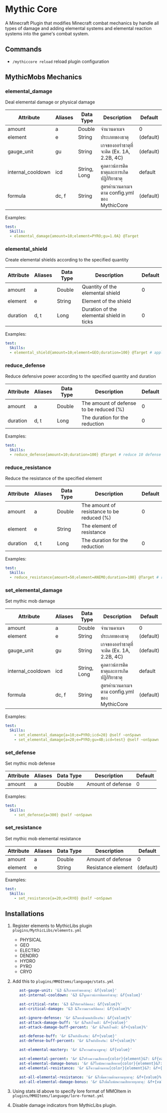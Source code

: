 # Mythic Core

A Minecraft Plugin that modifies Minecraft combat mechanics by handle all types of damage and adding elemental systems and elemental reaction systems into the game's combat system.

## Commands

- `/mythiccore reload` reload plugin configuration

## MythicMobs Mechanics

### elemental_damage
Deal elemental damage or physical damage


| Attribute         | Aliases  | Data Type    | Description                                  | Default   |
|-------------------|----------|--------------|----------------------------------------------|-----------|
| amount            | a        | Double       | จำนวนดาเมจ                                   | 0         | 
| element           | e        | String       | ประเภทของธาตุ                                | (default) | 
| gauge_unit        | gu       | String       | เกจของออร่าธาตุที่จะติด (Ex. 1A, 2.2B, 4C)   | (default) |
| internal_cooldown | icd      | String, Long | คูลดาวน์การติดธาตุและการเกิดปฏิกิริยาธาตุ    | default   | 
| formula           | dc, f    | String       | สูตรคำนวนดาเมจตาม config.yml ของ MythicCore  | (default) |

Examples:
```yml
test:
  Skills:
  - elemental_damage{amount=10;element=PYRO;gu=1.0A} @Target
```

### elemental_shield
Create elemental shields according to the specified quantity

| Attribute | Aliases | Data Type | Description                               | Default |
|-----------|---------|-----------|-------------------------------------------|---------|
| amount    | a       | Double    | Quantity of the elemental shield          | 0       | 
| element   | e       | String    | Element of the shield                     |         | 
| duration  | d, t    | Long      | Duration of the elemental shield in ticks | 0       |

Examples:
```yml
test:
  Skills:
  - elemental_shield{amount=10;element=GEO;duration=100} @Target # apply geo shield for 5 seconds
```

### reduce_defense
Reduce defensive power according to the specified quantity and duration

| Attribute | Aliases | Data Type | Description                             | Default  |
|-----------|---------|-----------|-----------------------------------------|----------|
| amount    | a       | Double    | The amount of defense to be reduced (%) | 0        | 
| duration  | d, t    | Long      | The duration for the reduction          | 0        |

Examples:
```yml
test:
  Skills:
  - reduce_defense{amount=10;duration=100} @Target # reduce 10 defense for 5 seconds
```

### reduce_resistance
Reduce the resistance of the specified element

| Attribute | Aliases | Data Type | Description                                | Default |
|-----------|---------|-----------|--------------------------------------------|---------|
| amount    | a       | Double    | The amount of resistance to be reduced (%) | 0       | 
| element   | e       | String    | The element of resistance                  |         |
| duration  | d, t    | Long      | The duration for the reduction             | 0       |

Examples:
```yml
test:
  Skills:
  - reduce_resistance{amount=50;element=ANEMO;duration=100} @Target # reduce 50% of anemo resistance
```

### set_elemental_damage
Set mythic mob damage

| Attribute         | Aliases | Data Type    | Description                                 | Default   |
|-------------------|---------|--------------|---------------------------------------------|-----------|
| amount            | a       | Double       | จำนวนดาเมจ                                  | 0         | 
| element           | e       | String       | ประเภทของธาตุ                               | (default) | 
| gauge_unit        | gu      | String       | เกจของออร่าธาตุที่จะติด (Ex. 1A, 2.2B, 4C)  | (default) |
| internal_cooldown | icd     | String, Long | คูลดาวน์การติดธาตุและการเกิดปฏิกิริยาธาตุ   | default   | 
| formula           | dc, f   | String       | สูตรคำนวนดาเมจตาม config.yml ของ MythicCore | (default) |

Examples:
```yml
test:
  Skills:
    - set_elemental_damage{a=10;e=PYRO;icd=20} @self ~onSpawn
    - set_elemental_damage{a=20;e=PYRO;gu=4B;icd=test} @self ~onSpawn
```

### set_defense
Set mythic mob defense

| Attribute         | Aliases | Data Type      | Description       | Default   |
|-------------------|---------|----------------|-------------------|-----------|
| amount            | a       | Double         | Amount of defense | 0         | 

Examples:
```yml
test:
  Skills:
    - set_defense{a=300} @self ~onSpawn
```

### set_resistance
Set mythic mob elemental resistance

| Attribute | Aliases | Data Type | Description          | Default   |
|-----------|---------|-----------|----------------------|-----------|
| amount    | a       | Double    | Amount of defense    | 0         | 
| element   | e       | String    | Resistance element   | (default) |

Examples:
```yml
test:
  Skills:
    - set_resistance{a=20;e=CRYO} @self ~onSpawn
```

## Installations
1. Register elements to MythicLibs plugin `plugins/MythicLibs/elements.yml`
   - PHYSICAL
   - GEO
   - ELECTRO
   - DENDRO
   - HYDRO
   - PYRO
   - CRYO

2. Add this to `plugins/MMOItems/language/stats.yml`
   ```yaml
      ast-gauge-unit: '&3 &7เกจออร่าของธาตุ: &f{value}'
      ast-internal-cooldown: '&3 &7คูลดาวน์การติดออร่าธาตุ: &f{value}'
   
      ast-critical-rate: '&3 &7อัตราคริติคอล: &f{value}%'
      ast-critical-damage: '&3 &7ความแรงคริติคอล: &f{value}%'
   
      ast-ignore-defense: '&r &7มองข้ามพลังป้องกัน: &f{value}%'
      ast-attack-damage-buff: '&r &7พลังโจมตี: &f+{value}'
      ast-attack-damage-buff-percent: '&r &7พลังโจมตี: &f+{value}%'
   
      ast-defense-buff: '&r &7พลังป้องกัน: &f+{value}'
      ast-defense-buff-percent: '&r &7พลังป้องกัน: &f+{value}%'
   
      ast-elemental-mastery: '&r &7ความชำนาญธาตุ: &f{value}'
   
      ast-elemental-percent: '&r &7สร้างความเสียหาย{color}{element}&7: &f{value}%'
      ast-elemental-damage-bonus: '&r &7โบนัสความเสียหาย{color}{element}&7: &f+{value}%'
      ast-elemental-resistance: '&r &7ความต้านทาน{color}{element}&7: &f+{value}%'
   
      ast-all-elemental-resistance: '&r &7เพิ่มความต้านทานทุกธาตุ: &f+{value}%'
      ast-all-elemental-damage-bonus: '&r &7เพิ่มโบนัสความเสียหายทุกธาตุ: &f+{value}%'
   ```
   
3. Using stats id above to specify lore format of MMOItem in `plugins/MMOItems/language/lore-format.yml`
4. Disable damage indicators from MythicLibs plugin.